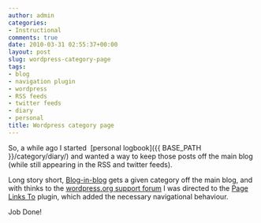 ```yaml
---
author: admin
categories:
- Instructional
comments: true
date: 2010-03-31 02:55:37+00:00
layout: post
slug: wordpress-category-page
tags:
- blog
- navigation plugin
- wordpress
- RSS feeds
- twitter feeds
- diary
- personal
title: Wordpress category page
---
```



So, a while ago I started  [personal logbook]({{ BASE_PATH }}/category/diary/) and wanted a way to keep those posts off the main blog (while still appearing in the RSS and twitter feeds).

Long story short, [Blog-in-blog](http://informationtakesover.co.uk/blog-in-blog-wordpress-plugin/) gets a given category off the main blog, and with thinks to the [wordpress.org support forum](http://wordpress.org/support/topic/379646) I was directed to the [Page Links To](http://wordpress.org/extend/plugins/page-links-to/) plugin, which added the necessary navigational behaviour.

Job Done!
